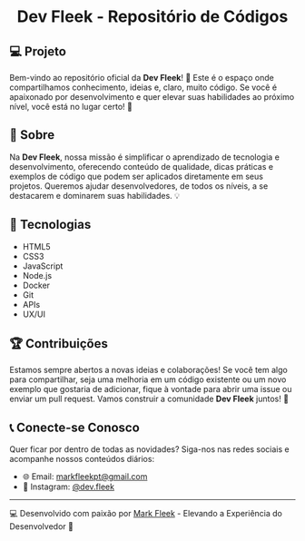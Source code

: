 <h1 align="center">
  Dev Fleek - Repositório de Códigos
</h1>

## 💻 Projeto

Bem-vindo ao repositório oficial da **Dev Fleek**! 🚀 Este é o espaço onde compartilhamos conhecimento, ideias e, claro, muito código. Se você é apaixonado por desenvolvimento e quer elevar suas habilidades ao próximo nível, você está no lugar certo! 🎯

## 📝 Sobre

Na **Dev Fleek**, nossa missão é simplificar o aprendizado de tecnologia e desenvolvimento, oferecendo conteúdo de qualidade, dicas práticas e exemplos de código que podem ser aplicados diretamente em seus projetos. Queremos ajudar desenvolvedores, de todos os níveis, a se destacarem e dominarem suas habilidades. 💡

## 🚀 Tecnologias

- HTML5
- CSS3
- JavaScript
- Node.js
- Docker
- Git
- APIs
- UX/UI

## 🏆 Contribuições

Estamos sempre abertos a novas ideias e colaborações! Se você tem algo para compartilhar, seja uma melhoria em um código existente ou um novo exemplo que gostaria de adicionar, fique à vontade para abrir uma issue ou enviar um pull request. Vamos construir a comunidade **Dev Fleek** juntos! 🤝

## 📞 Conecte-se Conosco

Quer ficar por dentro de todas as novidades? Siga-nos nas redes sociais e acompanhe nossos conteúdos diários:

- 🌐 Email: markfleekpt@gmail.com
- 📸 Instagram: [@dev.fleek](https://www.instagram.com/dev.fleek)

---

💻 Desenvolvido com paixão por [Mark Fleek](https://github.com/MarkFleek) - Elevando a Experiência do Desenvolvedor 🚀
